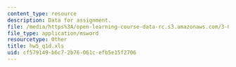 ```yaml
---
content_type: resource
description: Data for assignment.
file: /media/https%3A/open-learning-course-data-rc.s3.amazonaws.com/3-052-nanomechanics-of-materials-and-biomaterials-spring-2007/cf579149b6c72b76061cefb5e15f2706_hw5_q1d.xls
file_type: application/msword
resourcetype: Other
title: hw5_q1d.xls
uid: cf579149-b6c7-2b76-061c-efb5e15f2706
---
```

